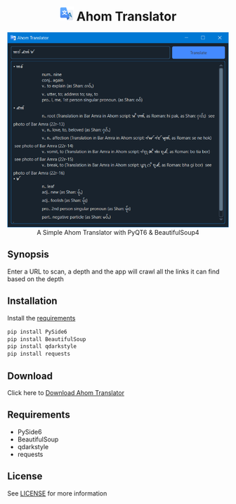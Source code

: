 
<h1 align='center'> <img width=32 src='icon.png'> Ahom Translator</h1>
<p align='center'>
    <img src='../../_img/ahom_translator.PNG'><br>
    A Simple Ahom Translator with PyQT6 & BeautifulSoup4
</p>

## Synopsis

Enter a URL to scan, a depth and the app will crawl all the links it can find based on the depth  

## Installation

Install the [requirements](#requirements)
```bash
pip install PySide6
pip install BeautifulSoup
pip install qdarkstyle
pip install requests
```

## Download

Click here to [Download Ahom Translator](https://downgit.github.io/#/home?url=https://github.com/besnoi/pyapps/tree/main/src/Ahom%20Translator)

## Requirements
- PySide6
- BeautifulSoup
- qdarkstyle
- requests

## License

See [LICENSE](https://github.com/besnoi/pyApps/blob/main/LICENSE) for more information
